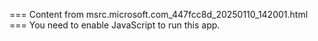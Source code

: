 === Content from msrc.microsoft.com_447fcc8d_20250110_142001.html ===
You need to enable JavaScript to run this app.
